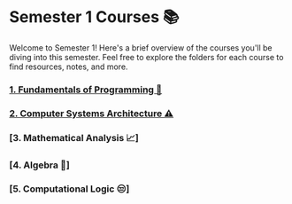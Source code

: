 # Semester 1 Courses 📚

Welcome to Semester 1! Here's a brief overview of the courses you'll be diving into this semester. Feel free to explore the folders for each course to find resources, notes, and more.

### [1. Fundamentals of Programming 🐍](https://github.com/biancabotezatu2909/Fundamentals-of-Programming)

### [2. Computer Systems Architecture ⚠](https://github.com/biancabotezatu2909/Computer-Systems-Architecture)

### [3. Mathematical Analysis 📈]

### [4. Algebra 🎁]

### [5. Computational Logic 😒]


